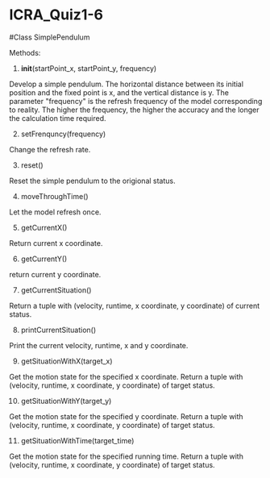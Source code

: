 # ICRA_Quiz1-6

#Class SimplePendulum

Methods:

1. __init__(startPoint_x, startPoint_y, frequency)

Develop a simple pendulum. The horizontal distance between its initial position and the fixed point is x, and the vertical distance is y. The parameter "frequency" is the refresh frequency of the model corresponding to reality. The higher the frequency, the higher the accuracy and the longer the calculation time required. 

2. setFrenquncy(frequency)

Change the refresh rate. 

3. reset()

Reset the simple pendulum to the origional status. 

4. moveThroughTime()

Let the model refresh once. 

5. getCurrentX()

Return current x coordinate.

6. getCurrentY()

return current y coordinate.

7. getCurrentSituation()

Return a tuple with (velocity, runtime, x coordinate, y coordinate) of current status.

8. printCurrentSituation()

Print the current velocity, runtime, x and y coordinate. 

9. getSituationWithX(target_x)

Get the motion state for the specified x coordinate. Return a tuple with (velocity, runtime, x coordinate, y coordinate) of target status.

10. getSituationWithY(target_y)

Get the motion state for the specified y coordinate. Return a tuple with (velocity, runtime, x coordinate, y coordinate) of target status.

11. getSituationWithTime(target_time)

Get the motion state for the specified running time. Return a tuple with (velocity, runtime, x coordinate, y coordinate) of target status.